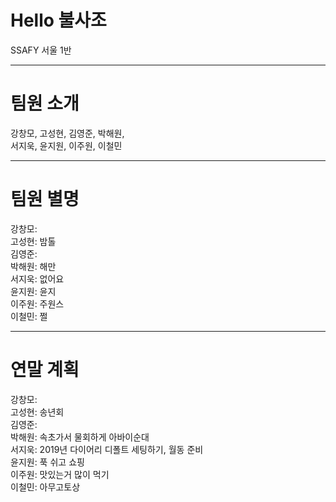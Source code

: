 # Hello 불사조
SSAFY 서울 1반


---

# 팀원 소개
강창모, 고성현, 김영준, 박해원,<br>서지욱, 윤지원, 이주원, 이철민

---

# 팀원 별명
강창모: <br>
고성현: 밤톨<br>
김영준: <br>
박해원: 해만<br>
서지욱: 없어요<br>
윤지원: 윤지<br>
이주원: 주원스<br>
이철민: 쩔

---

# 연말 계획
강창모: <br>
고성현: 송년회<br>
김영준: <br>
박해원: 속초가서 물회하게 아바이순대<br>
서지욱: 2019년 다이어리 디폴트 세팅하기, 월동 준비<br>
윤지원: 푹 쉬고 쇼핑<br>
이주원: 맛있는거 많이 먹기<br>
이철민: 아무고토상
